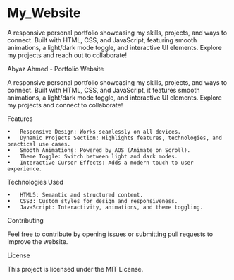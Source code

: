 # My_Website
A responsive personal portfolio showcasing my skills, projects, and ways to connect. Built with HTML, CSS, and JavaScript, featuring smooth animations, a light/dark mode toggle, and interactive UI elements. Explore my projects and reach out to collaborate!



Abyaz Ahmed - Portfolio Website

A responsive personal portfolio showcasing my skills, projects, and ways to connect. Built with HTML, CSS, and JavaScript, it features smooth animations, a light/dark mode toggle, and interactive UI elements. Explore my projects and connect to collaborate!

Features

	•	Responsive Design: Works seamlessly on all devices.
	•	Dynamic Projects Section: Highlights features, technologies, and practical use cases.
	•	Smooth Animations: Powered by AOS (Animate on Scroll).
	•	Theme Toggle: Switch between light and dark modes.
	•	Interactive Cursor Effects: Adds a modern touch to user experience.

Technologies Used

	•	HTML5: Semantic and structured content.
	•	CSS3: Custom styles for design and responsiveness.
	•	JavaScript: Interactivity, animations, and theme toggling.


Contributing

Feel free to contribute by opening issues or submitting pull requests to improve the website.

License

This project is licensed under the MIT License.

